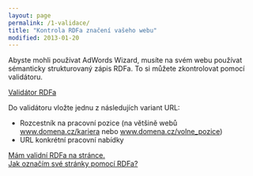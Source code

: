```yaml
---
layout: page
permalink: /1-validace/
title: "Kontrola RDFa značení vašeho webu"
modified: 2013-01-20
---
```


Abyste mohli používat AdWords Wizard, musíte na svém webu používat sémanticky strukturovaný zápis RDFa. To si můžete zkontrolovat pomocí validátoru.


[Validátor RDFa](http://damepraci.eu/validator)


Do validátoru vložte jednu z následujích variant URL:
* Rozcestník na pracovní pozice (na většině webů www.domena.cz/kariera nebo www.domena.cz/volne_pozice)
* URL konkrétní pracovní nabídky


<div markdown="0"><a href="{{ site.url }}/2-ucty/" class="register_button">Mám validní RDFa na stránce.</a></div>		

<div markdown="0"><a href="http://damepraci.eu/validator" class="register_button">Jak označím své stránky pomocí RDFa?</a></div>